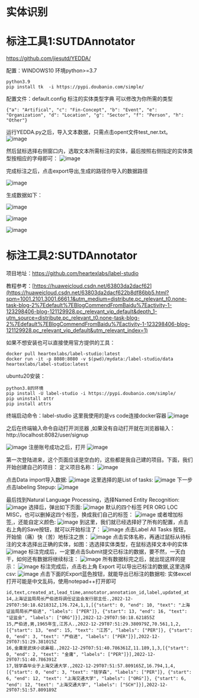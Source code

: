 
# 实体识别


# 标注工具1:SUTDAnnotator

https://github.com/jiesutd/YEDDA/

配置：WINDOWS10 环境python>=3.7

```
python3.9
pip install tk  -i https://pypi.doubanio.com/simple/
```

配置文件：default.config  标注的实体类型字典  可以修改为你所需的类型
```
{"a": "Artifical", "c": "Fin-Concept", "b": "Event", "e": "Organization", "d": "Location", "g": "Sector", "f": "Person", "h": "Other"}
```

运行YEDDA.py之后，导入文本数据，只需点击opent文件test_ner.txt。
![image](https://user-images.githubusercontent.com/36963108/209913544-9fcc43f6-6c2e-4c3b-888e-35b66f9b14c5.png)

然后鼠标选择右侧窗口内，选取文本所需标注的实体，最后按照右侧指定的实体类型按相应的字母即可：
![image](https://user-images.githubusercontent.com/36963108/209912909-95fdf3dd-d009-471e-bddd-db0281d08cc7.png)

完成标注之后，点击export导出,生成的路径你导入的数据路径

![image](https://user-images.githubusercontent.com/36963108/209913212-fe045cae-7650-4e23-83cd-712d2918f8e5.png)


生成数据如下：


![image](https://user-images.githubusercontent.com/36963108/209913486-a0bf96cb-2468-4099-8967-97714389ef5e.png)


![image](https://user-images.githubusercontent.com/36963108/209913400-eb065ae0-3d0d-45b9-8d97-3982212ba5e8.png)


![image](https://user-images.githubusercontent.com/36963108/209913436-bbb6fdf9-1385-49e7-b132-90dfd4d07c41.png)


# 标注工具2:SUTDAnnotator

项目地址：https://github.com/heartexlabs/label-studio

教程参考：[https://huaweicloud.csdn.net/63803da2dacf62](https://huaweicloud.csdn.net/63803da2dacf622b8df86bb5.html?spm=1001.2101.3001.6661.1&utm_medium=distribute.pc_relevant_t0.none-task-blog-2%7Edefault%7EBlogCommendFromBaidu%7Eactivity-1-123298406-blog-121129928.pc_relevant_vip_default&depth_1-utm_source=distribute.pc_relevant_t0.none-task-blog-2%7Edefault%7EBlogCommendFromBaidu%7Eactivity-1-123298406-blog-121129928.pc_relevant_vip_default&utm_relevant_index=1)

如果不想安装也可以直接使用官方提供的工具：
```
docker pull heartexlabs/label-studio:latest
docker run -it -p 8080:8080 -v $(pwd)/mydata:/label-studio/data heartexlabs/label-studio:latest
```

ubuntu20安装：
```
python3.8的环境
pip install -U label-studio -i https://pypi.doubanio.com/simple/
pip uninstall attr
pip install attrs
```
终端启动命令：label-studio  这里我使用的是vs code连接docker容器
![image](https://user-images.githubusercontent.com/36963108/209916873-4b154a68-4f94-438e-9250-d01511af29bd.png)

之后在终端输入命令自动打开浏览器 ,如果没有自动打开就在浏览器输入：http://localhost:8082/user/signup

![image](https://user-images.githubusercontent.com/36963108/209917022-9643a36a-0b35-4a35-bd09-255c0ed62b63.png)
注册账号成功之后，打开
![image](https://user-images.githubusercontent.com/36963108/209917109-3ea01d66-f6c1-4c5b-a96a-3fcd62fae306.png)

第一次登陆进来，这个页面应该是空白的，这些都是我自己建的项目。下面，我们开始创建自己的项目：
定义项目名称：
![image](https://user-images.githubusercontent.com/36963108/209919042-ff2eb836-0c1e-485d-85d7-8d0537a07352.png)

点击Data import导入数据:
![image](https://user-images.githubusercontent.com/36963108/209919190-fcc3c908-c148-439b-b065-6f3aae611a8d.png)
这里选择的是List of tasks:
![image](https://user-images.githubusercontent.com/36963108/209919340-55fd3061-2bf5-4b79-b503-3b7ece5e8b12.png)
下一步点击labeling Stepup:
![image](https://user-images.githubusercontent.com/36963108/209919445-37453d3e-08eb-41bf-9d7e-f1a62579c23c.png)

最后找到Natural Language Processing，选择Named Entity Recognition:
![image](https://user-images.githubusercontent.com/36963108/209919586-f956d216-edda-44ea-a7b8-4c8bce287ff6.png)
选择后，弹出如下页面:
![image](https://user-images.githubusercontent.com/36963108/209919621-89d5e0b2-eb35-4887-b499-5d53c5f4cb67.png)
默认的四个标签 PER ORG LOC MISC，也可以删掉这四个标签，换成我们自己的标签：
![image](https://user-images.githubusercontent.com/36963108/209919785-b25f6e18-4ca0-4afe-89b4-8cf854348237.png)
或者增加标签,，还能自定义颜色:
![image](https://user-images.githubusercontent.com/36963108/209919856-4107bdbd-836a-4aa6-b97b-b7954c83e8ea.png)
到这里，我们就已经选择好了所有的配置，点击右上角的Save按钮，就可以开始标注了：
![image](https://user-images.githubusercontent.com/36963108/209919979-85dbbd36-4b63-46f1-a789-cca81a2021a0.png)
点击Label All Tasks 按钮，开始愉（痛）快（苦）地标注之旅：
![image](https://user-images.githubusercontent.com/36963108/209920034-cb234f3d-3e91-4f54-b797-578ef58bb328.png)
点击实体名称，再通过鼠标从待标注的文本选择出正确的实体，如图：选选择实体类型，在鼠标选择文本中的实体
![image](https://user-images.githubusercontent.com/36963108/209920197-48ecb3ce-1007-495a-b4a9-98368fb8be7e.png)
标注完成后，一定要点击Submit提交已标注的数据，要不然，一天白干，如何还有数据将继续标注：
![image](https://user-images.githubusercontent.com/36963108/209920414-57b69672-01d5-44c6-9485-a6c6dd74b3ed.png)
所有数据标完之后，就出现这样的提示：
![image](https://user-images.githubusercontent.com/36963108/209920586-86080730-da7c-4e59-bbd4-343bfa94869d.png)
标注完成后，点击右上角 Export 可以导出已标注的数据,这里选择csv:
![image](https://user-images.githubusercontent.com/36963108/209921014-1fccaaea-b62c-49f3-9e7f-38f04eefac0e.png)
点击下面的Export蓝色按钮，就能导出已标注的数据啦:
实体excel打开可能是中文乱码，使用notepad++打开即可
```
id,text,created_at,lead_time,annotator,annotation_id,label,updated_at
14,上海证监局局长严伯进将调任证监会发行部主任.,2022-12-29T07:50:18.621831Z,176.724,1,1,[{"start": 0, "end": 10, "text": "上海证监局局长严伯进", "labels": ["PER"]}, {"start": 13, "end": 16, "text": "证监会", "labels": ["ORG"]}],2022-12-29T07:50:18.621855Z
15,严伯进,男,1965年生,江苏人.,2022-12-29T07:51:29.380979Z,70.561,1,2,[{"start": 13, "end": 15, "text": "江苏", "labels": ["PER"]}, {"start": 0, "end": 3, "text": "严伯进", "labels": ["PER"]}],2022-12-29T07:51:29.381015Z
16,金庸是武侠小说鼻祖.,2022-12-29T07:51:40.786361Z,11.189,1,3,[{"start": 0, "end": 2, "text": "金庸", "labels": ["PER"]}],2022-12-29T07:51:40.786391Z
17,钱学森毕业于上海交通大学.,2022-12-29T07:51:57.809165Z,16.794,1,4,[{"start": 0, "end": 3, "text": "钱学森", "labels": ["PER"]}, {"start": 6, "end": 12, "text": "上海交通大学", "labels": ["ORG"]}, {"start": 6, "end": 12, "text": "上海交通大学", "labels": ["SCH"]}],2022-12-29T07:51:57.809189Z

```


